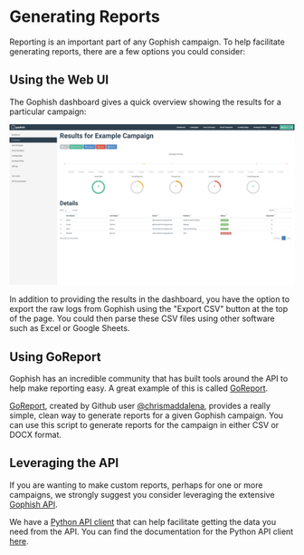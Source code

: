 # Generating Reports

Reporting is an important part of any Gophish campaign. To help facilitate generating reports, there are a few options you could consider:

## Using the Web UI

The Gophish dashboard gives a quick overview showing the results for a particular campaign:

![](../.gitbook/assets/localhost_3333_campaigns_25-macbook.png)

In addition to providing the results in the dashboard, you have the option to export the raw logs from Gophish using the "Export CSV" button at the top of the page. You could then parse these CSV files using other software such as Excel or Google Sheets.

## Using GoReport

Gophish has an incredible community that has built tools around the API to help make reporting easy. A great example of this is called [GoReport](https://github.com/chrismaddalena/GoReport).

[GoReport](https://github.com/chrismaddalena/GoReport), created by Github user [@chrismaddalena](https://github.com/chrismaddalena/), provides a really simple, clean way to generate reports for a given Gophish campaign. You can use this script to generate reports for the campaign in either CSV or DOCX format.

## Leveraging the API

If you are wanting to make custom reports, perhaps for one or more campaigns, we strongly suggest you consider leveraging the extensive [Gophish API](https://docs.getgophish.com/api-documentation/).

We have a [Python API client](https://github.com/gophish/api-client-python) that can help facilitate getting the data you need from the API. You can find the documentation for the Python API client [here](https://gophish.gitbooks.io/python-api-client/content/).

